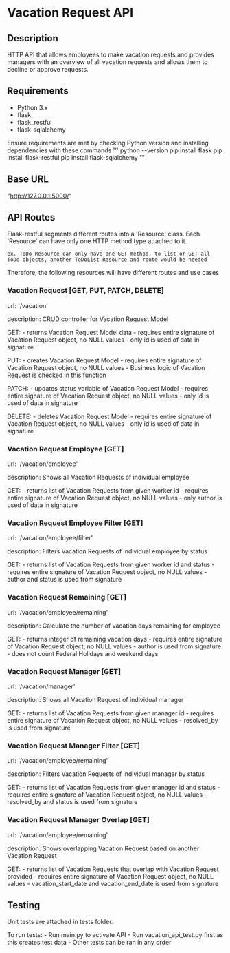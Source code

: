 # Vacation Request API

## Description

HTTP API that allows employees to make vacation requests and provides managers with an overview of all vacation requests and allows them to decline or approve requests.

## Requirements

- Python 3.x
- flask
- flask_restful
- flask-sqlalchemy

Ensure requirements are met by checking Python version and installing dependencies with these commands
'''
python --version
pip install flask
pip install flask-restful
pip install flask-sqlalchemy
'''

## Base URL

"http://127.0.0.1:5000/"

## API Routes

Flask-restful segments different routes into a 'Resource' class. Each 'Resource' can have only one HTTP method type attached to it.

    ex. ToDo Resource can only have one GET method, to list or GET all ToDo objects, another ToDoList Resource and route would be needed

Therefore, the following resources will have different routes and use cases

### Vacation Request [GET, PUT, PATCH, DELETE]
url: '/vacation'

description: CRUD controller for Vacation Request Model

GET: 
    - returns Vacation Request Model data
    - requires entire signature of Vacation Request object, no NULL values
    - only id is used of data in signature

PUT:
    - creates Vacation Request Model
    - requires entire signature of Vacation Request object, no NULL values
    - Business logic of Vacation Request is checked in this function

PATCH:
    - updates status variable of Vacation Request Model
    - requires entire signature of Vacation Request object, no NULL values
    - only id is used of data in signature

DELETE:
    - deletes Vacation Request Model
    - requires entire signature of Vacation Request object, no NULL values
    - only id is used of data in signature

### Vacation Request Employee [GET]
url: '/vacation/employee'

description: Shows all Vacation Requests of individual employee

GET: 
    - returns list of Vacation Requests from given worker id
    - requires entire signature of Vacation Request object, no NULL values
    - only author is used of data in signature

### Vacation Request Employee Filter [GET]
url: '/vacation/employee/filter'

description: Filters Vacation Requests of individual employee by status

GET: 
    - returns list of Vacation Requests from given worker id and status
    - requires entire signature of Vacation Request object, no NULL values
    - author and status is used from signature

### Vacation Request Remaining [GET]
url: '/vacation/employee/remaining'

description: Calculate the number of vacation days remaining for employee

GET: 
    - returns integer of remaining vacation days
    - requires entire signature of Vacation Request object, no NULL values
    - author is used from signature
    - does not count Federal Holidays and weekend days

### Vacation Request Manager [GET]
url: '/vacation/manager'

description: Shows all Vacation Request of individual manager

GET: 
    - returns list of Vacation Requests from given manager id
    - requires entire signature of Vacation Request object, no NULL values
    - resolved_by is used from signature

### Vacation Request Manager Filter [GET]
url: '/vacation/employee/remaining'

description: Filters Vacation Requests of individual manager by status

GET: 
    - returns list of Vacation Requests from given manager id and status
    - requires entire signature of Vacation Request object, no NULL values
    - resolved_by and status is used from signature

### Vacation Request Manager Overlap [GET]
url: '/vacation/employee/remaining'

description: Shows overlapping Vacation Request based on another Vacation Request

GET: 
    - returns list of Vacation Requests that overlap with Vacation Request provided
    - requires entire signature of Vacation Request object, no NULL values
    - vacation_start_date and vacation_end_date is used from signature

## Testing

Unit tests are attached in tests folder. 

To run tests:
    - Run main.py to activate API
    - Run vacation_api_test.py first as this creates test data
    - Other tests can be ran in any order